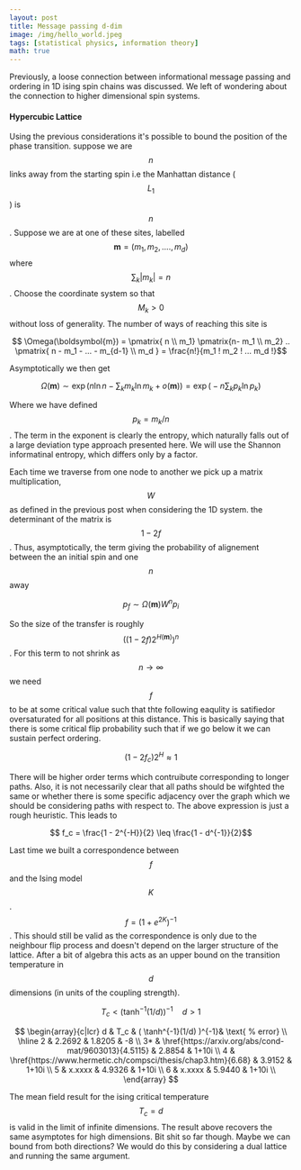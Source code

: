 ```yaml
---
layout: post
title: Message passing d-dim
image: /img/hello_world.jpeg
tags: [statistical physics, information theory]
math: true
---
```



<script src='https://cdnjs.cloudflare.com/ajax/libs/mathjax/2.7.5/MathJax.js?config=TeX-MML-AM_CHTML' async></script>

Previously, a loose connection between informational message passing and ordering in 1D ising spin chains was discussed. We left of wondering about the connection to higher dimensional spin systems. 


<h4>Hypercubic Lattice </h4>

Using the previous considerations it's possible to bound the position of the phase transition. suppose we are $$n$$ links away from the starting spin i.e the Manhattan distance ($$L_1$$) is $$n$$. Suppose we are at one of these sites, labelled $$ \boldsymbol{m} = ( m_1, m_2, ...., m_d)$$ where $$ \sum_k \vert m_k \vert = n$$. Choose the coordinate system so that $$M_k > 0$$ without loss of generality. The number of ways of reaching this site is

$$ \Omega(\boldsymbol{m}) = \pmatrix{ n \\ m_1} \pmatrix{n- m_1 \\ m_2} .. \pmatrix{ n - m_1 - ... - m_{d-1} \\ m_d } = \frac{n!}{m_1 ! m_2 ! ... m_d !}$$

Asymptotically we then get

$$ \Omega(\boldsymbol{m}) \sim \exp\Big( n \ln n - \sum_k m_k \ln m_k + o(\boldsymbol{m}) \Big) = \exp\Big( - n \sum_k p_k \ln p_k \Big)$$

Where we have defined $$p_k = m_k/n$$. The term in the exponent is clearly the entropy, which naturally falls out of a large deviation type approach presented here. We will use the Shannon informatinal entropy, which differs only by a factor.

Each time we traverse from one node to another we pick up a matrix multiplication, $$W$$ as defined in the previous post when considering the 1D system. the determinant of the matrix is $$ 1 - 2f$$. Thus, asymptotically, the term giving the probability of alignement between the an initial spin and one $$n$$ away 

$$ p_f \sim \Omega(\boldsymbol{m}) W^n p_i $$

So the size of the transfer is roughly $$ ( (1 - 2f) 2^{H(\boldsymbol{m})} )^n$$. For this term to not shrink as $$n \rightarrow \infty$$ we need $$f$$ to be at some critical value such that thte following eaqulity is satifiedor oversaturated for all positions at this distance. This is basically saying that there is some critical flip probability such that if we go below it we can sustain perfect ordering.

$$ ( 1 - 2f_c) 2^H \approx 1 $$

There will be higher order terms which contruibute corresponding to longer paths. Also, it is not necessarily clear that all paths should be wifghted the same or whether there is some specific adjacency over the graph which we should be considering paths with respect to. The above expression is just a rough heuristic. This leads to

$$ f_c = \frac{1 - 2^{-H}}{2} \leq \frac{1 - d^{-1}}{2}$$ 

Last time we built a correspondence between $$f$$ and the Ising model $$K$$. $$ f = ( 1 + e^{2K})^{-1} $$. This should still be valid as the correspondence is only due to the neighbour flip process and doesn't depend on the larger structure of the lattice. After a bit of algebra this acts as an upper bound on the transition temperature in $$d$$ dimensions (in units of the coupling strength).

$$ T_c < ( \tanh^{-1}(1/d) )^{-1} \quad d > 1$$

$$
\begin{array}{c|lcr}
d & T_c & ( \tanh^{-1}(1/d) )^{-1}& \text{ % error} \\
\hline
2 & 2.2692 & 1.8205 & -8 \\
3* & \href{https://arxiv.org/abs/cond-mat/9603013}{4.5115} & 2.8854 & 1+10i \\
4 & \href{https://www.hermetic.ch/compsci/thesis/chap3.htm}{6.68} & 3.9152 & 1+10i \\
5 & x.xxxx & 4.9326 & 1+10i \\
6 & x.xxxx & 5.9440 & 1+10i \\
\end{array}
$$



The mean field result for the ising critical temperature $$T_c = d$$ is valid in the limit of infinite dimensions. The result above recovers the same asymptotes for high dimensions. Bit shit so far though. Maybe we can bound from both directions? We would do this by considering a dual lattice and running the same argument.
